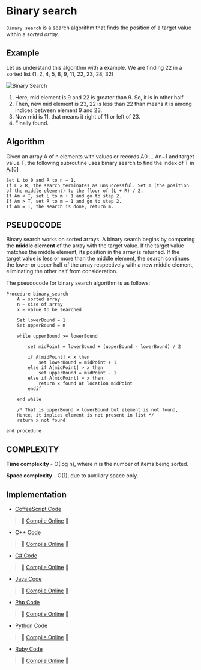 # Binary search

`Binary search` is a search algorithm that finds the position of a target value within a *sorted array*.

## Example

Let us understand this algorithm with a example. We are finding 22 in a sorted list (1, 2, 4, 5, 8, 9, 11, 22, 23, 28, 32)

![Binary Search](http://mikebuss.com/images/posts/binary-search/BinarySearch.png)

1. Here, mid element is 9 and 22 is greater than 9. So, it is in other half.
2. Then, new mid element is 23, 22 is less than 22 than means it is among indices between element 9 and 23.
3. Now mid is 11, that means it right of 11 or left of 23.
4. Finally found.

## Algorithm

Given an array A of n elements with values or records A0 ... An−1 and target value T, the following subroutine uses binary search to find the index of T in A.[6]

```
Set L to 0 and R to n − 1.
If L > R, the search terminates as unsuccessful. Set m (the position of the middle element) to the floor of (L + R) / 2.
If Am < T, set L to m + 1 and go to step 2.
If Am > T, set R to m − 1 and go to step 2.
If Am = T, the search is done; return m.
```

## PSEUDOCODE

Binary search works on sorted arrays. A binary search begins by comparing the **middle element** of the array with the target value. If the target value matches the middle element, its position in the array is returned. If the target value is less or more than the middle element, the search continues the lower or upper half of the array respectively with a new middle element, eliminating the other half from consideration.

The pseudocode for binary search algorithm is as follows:

```
Procedure binary_search
    A ← sorted array
    n ← size of array
    x ← value to be searched

    Set lowerBound = 1
    Set upperBound = n

    while upperBound >= lowerBound

        set midPoint = lowerBound + (upperBound - lowerBound) / 2

        if A[midPoint] < x then
            set lowerBound = midPoint + 1
        else if A[midPoint] > x then
            set upperBound = midPoint - 1
        else if A[midPoint] = x then
            return x found at location midPoint
        endif

    end while

    /* That is upperBound > lowerBound but element is not found,
    Hence, it implies element is not present in list */
    return x not found

end procedure
```

## COMPLEXITY

**Time complexity**  - О(log n), where n is the number of items being sorted.

**Space complexity** - O(1), due to auxillary space only.

## Implementation

- [CoffeeScript Code](https://github.com/jainaman224/Algo_Ds_Notes/blob/master/Binary_Search/Binary_Search.coffee)
> :rocket: [Compile Online](https://repl.it/C9ze) :rocket:

- [C++ Code](https://github.com/jainaman224/Algo_Ds_Notes/blob/master/Binary_Search/Binary_Search.cpp)
> :rocket: [Compile Online](https://repl.it/C6n3) :rocket:

- [C# Code](https://github.com/jainaman224/Algo_Ds_Notes/blob/master/Binary_Search/Binary_Search.cs)
> :rocket: [Compile Online](https://repl.it/Cx3Q) :rocket:

- [Java Code](https://github.com/jainaman224/Algo_Ds_Notes/blob/master/Binary_Search/Binary_Search.java)
> :rocket: [Compile Online](https://repl.it/C6n1) :rocket:

- [Php Code](https://github.com/jainaman224/Algo_Ds_Notes/blob/master/Binary_Search/Binary_Search.php)
> :rocket: [Compile Online](https://repl.it/C9zo) :rocket:

- [Python Code](https://github.com/jainaman224/Algo_Ds_Notes/blob/master/Binary_Search/Binary_Search.py)
> :rocket: [Compile Online](https://repl.it/C6nZ) :rocket:

- [Ruby Code](https://github.com/jainaman224/Algo_Ds_Notes/blob/master/Binary_Search/Binary_Search.rb)
> :rocket: [Compile Online](https://repl.it/Cx3T) :rocket:
